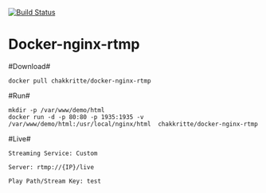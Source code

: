 [![Build Status](https://travis-ci.org/chakkritte/docker-nginx-rtmp.svg?branch=master)](https://travis-ci.org/chakkritte/docker-nginx-rtmp)


# Docker-nginx-rtmp

#Download#

    docker pull chakkritte/docker-nginx-rtmp

#Run#

    mkdir -p /var/www/demo/html
    docker run -d -p 80:80 -p 1935:1935 -v /var/www/demo/html:/usr/local/nginx/html  chakkritte/docker-nginx-rtmp

#Live#

    Streaming Service: Custom

    Server: rtmp://{IP}/live

    Play Path/Stream Key: test
